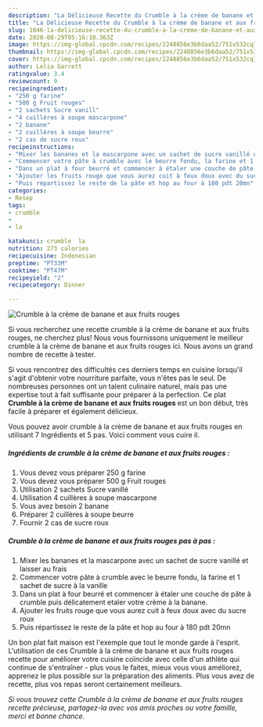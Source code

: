 ```yaml
---
description: "La Délicieuse Recette du Crumble à la crème de banane et aux fruits rouges"
title: "La Délicieuse Recette du Crumble à la crème de banane et aux fruits rouges"
slug: 1046-la-delicieuse-recette-du-crumble-a-la-creme-de-banane-et-aux-fruits-rouges
date: 2020-08-29T05:16:10.363Z
image: https://img-global.cpcdn.com/recipes/2248856e3b6daa52/751x532cq70/crumble-a-la-creme-de-banane-et-aux-fruits-rouges-photo-principale-de-la-recette.jpg
thumbnail: https://img-global.cpcdn.com/recipes/2248856e3b6daa52/751x532cq70/crumble-a-la-creme-de-banane-et-aux-fruits-rouges-photo-principale-de-la-recette.jpg
cover: https://img-global.cpcdn.com/recipes/2248856e3b6daa52/751x532cq70/crumble-a-la-creme-de-banane-et-aux-fruits-rouges-photo-principale-de-la-recette.jpg
author: Lelia Garrett
ratingvalue: 3.4
reviewcount: 9
recipeingredient:
- "250 g farine"
- "500 g Fruit rouges"
- "2 sachets Sucre vanill"
- "4 cuillères à soupe mascarpone"
- "2 banane"
- "2 cuillères à soupe beurre"
- "2 cas de sucre roux"
recipeinstructions:
- "Mixer les bananes et la mascarpone avec un sachet de sucre vanillé et laisser au frais"
- "Commencer votre pâte à crumble avec le beurre fondu, la farine et 1 sachet de sucre à la vanille"
- "Dans un plat à four beurré et commencer à étaler une couche de pâte à crumble puis délicatement etaler votre crème à la banane."
- "Ajouter les fruits rouge que vous aurez cuit à feux doux avec du sucre roux"
- "Puis répartissez le reste de la pâte et hop au four à 180 pdt 20mn"
categories:
- Resep
tags:
- crumble
- 
- la

katakunci: crumble  la 
nutrition: 273 calories
recipecuisine: Indonesian
preptime: "PT33M"
cooktime: "PT47M"
recipeyield: "2"
recipecategory: Dinner

---
```



![Crumble à la crème de banane et aux fruits rouges](https://img-global.cpcdn.com/recipes/2248856e3b6daa52/751x532cq70/crumble-a-la-creme-de-banane-et-aux-fruits-rouges-photo-principale-de-la-recette.jpg)

Si vous recherchez une recette crumble à la crème de banane et aux fruits rouges, ne cherchez plus! Nous vous fournissons uniquement le meilleur crumble à la crème de banane et aux fruits rouges ici. Nous avons un grand nombre de recette à tester.

Si vous rencontrez des difficultés ces derniers temps en cuisine lorsqu'il s'agit d'obtenir votre nourriture parfaite, vous n'êtes pas le seul. De nombreuses personnes ont un talent culinaire naturel, mais pas une expertise tout à fait suffisante pour préparer à la perfection. Ce plat <strong> Crumble à la crème de banane et aux fruits rouges </strong> est un bon début, très facile à préparer et également délicieux.

<!--inarticleads1-->

Vous pouvez avoir crumble à la crème de banane et aux fruits rouges en utilisant 7 Ingrédients et 5 pas. Voici comment vous cuire il.

##### Ingrédients de crumble à la crème de banane et aux fruits rouges :

1. Vous devez vous préparer 250 g farine
1. Vous devez vous préparer 500 g Fruit rouges
1. Utilisation 2 sachets Sucre vanillé
1. Utilisation 4 cuillères à soupe mascarpone
1. Vous avez besoin 2 banane
1. Préparer 2 cuillères à soupe beurre
1. Fournir 2 cas de sucre roux




<!--inarticleads2-->

##### Crumble à la crème de banane et aux fruits rouges pas à pas :

1. Mixer les bananes et la mascarpone avec un sachet de sucre vanillé et laisser au frais
1. Commencer votre pâte à crumble avec le beurre fondu, la farine et 1 sachet de sucre à la vanille
1. Dans un plat à four beurré et commencer à étaler une couche de pâte à crumble puis délicatement etaler votre crème à la banane.
1. Ajouter les fruits rouge que vous aurez cuit à feux doux avec du sucre roux
1. Puis répartissez le reste de la pâte et hop au four à 180 pdt 20mn




<!--inarticleads1-->

<p>
Un bon plat fait maison est l'exemple que tout le monde garde à l'esprit. L'utilisation de ces Crumble à la crème de banane et aux fruits rouges recette pour améliorer votre cuisine coïncide avec celle d'un athlète qui continue de s'entraîner - plus vous le faites, mieux vous vous améliorez, apprenez le plus possible sur la préparation des aliments. Plus vous avez de recette, plus vos repas seront certainement meilleurs.
</p>

<p>
<i>Si vous trouvez cette Crumble à la crème de banane et aux fruits rouges recette précieuse, partagez-la avec vos amis proches ou votre famille, merci et bonne chance.</i>
</p>
